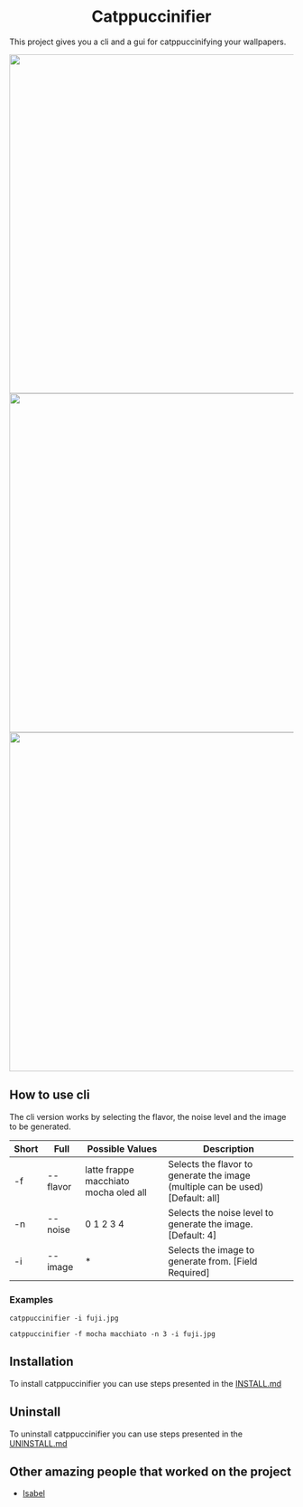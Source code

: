 <h1 align="center">Catppuccinifier</h1>

This project gives you a cli and a gui for catppuccinifying your wallpapers.

<img src="https://user-images.githubusercontent.com/35658492/233171758-54e43920-543b-40a1-953e-dac6e82e97c5.png" width="600" >

<img src="https://user-images.githubusercontent.com/35658492/235312983-a03edf6e-43f3-4452-bc1a-a883e095f12a.png" width="600">

<img src="https://user-images.githubusercontent.com/35658492/233171775-ded264c9-6a76-48a2-bd3b-4913f077bd74.png" width="600">


## How to use cli
The cli version works by selecting the flavor, the noise level and the image to be generated.

|Short|Full|Possible Values|Description|
------|----|---------------|-----------|
|-f|--flavor|latte frappe macchiato mocha oled all| Selects the flavor to generate the image (multiple can be used) [Default: all]|
|-n|--noise|0 1 2 3 4| Selects the noise level to generate the image. [Default: 4]|
|-i|--image| * | Selects the image to generate from. [Field Required] |

### Examples
    catppuccinifier -i fuji.jpg

    catppuccinifier -f mocha macchiato -n 3 -i fuji.jpg

## Installation
To install catppuccinifier you can use steps presented in the [INSTALL.md](https://github.com/lighttigerXIV/catppuccinifier/blob/master/INSTALL.md)

## Uninstall
To uninstall catppuccinifier you can use steps presented in the [UNINSTALL.md](https://github.com/lighttigerXIV/catppuccinifier/blob/master/UNINSTALL.md)

## Other amazing people that worked on the project
- [Isabel](https://github.com/isabelroses)

